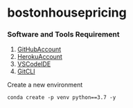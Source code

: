 # bostonhousepricing

### Software and Tools Requirement

1. [GitHubAccount](https://github.com)
2. [HerokuAccount](https://heroku.com)
3. [VSCodeIDE](https://code.visualstudio.com)
4. [GitCLI](https://git-scm.com/downloads)

Create a new environment
```
conda create -p venv python==3.7 -y
```
